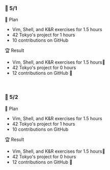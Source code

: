 <br><h3>:pushpin: 5/1　</h3>
:dart: Plan
- Vim, Shell, and K&R exercises for 1.5 hours
- 42 Tokyo's project for 1 hours 
- 10 contributions on GitHub

:trophy: Result
- Vim, Shell, and K&R exercises for 1.5 hours:100:
- 42 Tokyo's project for 0 hours 
- 12 contributions on GitHub :100:

<br><h3>:pushpin: 5/2　</h3>
:dart: Plan
- Vim, Shell, and K&R exercises for 1.5 hours
- 42 Tokyo's project for 1 hours 
- 10 contributions on GitHub

:trophy: Result
- Vim, Shell, and K&R exercises for 1.5 hours:100:
- 42 Tokyo's project for 0 hours 
- 12 contributions on GitHub :100:
